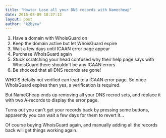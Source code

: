 ```yaml
---
title: "Howto: Lose all your DNS records with Namecheap"
date: 2016-08-09 18:27:12
layout: post
author: "k2byew"
---
```

1. Have a domain with WhoisGuard on
2. Keep the domain active but let WhoisGuard expire
3. Wait a few days until ICAAN error page appear
4. Purchase WhoisGuard again
4. Stuck scratching your head confused why their help page says with WhoisGuard there shouldn't be any ICAAN errors
5. Be shocked that all DNS records are gone!

WHOIS details not verified can lead to a ICAAN error page. So once WhoisGuard expires then yes, a verification is required.

But NameCheap ends up removing all your DNS recrod sets, and replace it with two A-records to display the error page.

Turns out you can't get your records back by pressing some buttons, apparently you can wait a few days for them to revert it...

Of course buying WhoisGuard again, and manually adding all the records back will get things working again.
